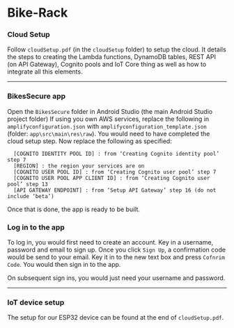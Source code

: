 # Bike-Rack

### Cloud Setup
Follow `cloudSetup.pdf` (in the `cloudSetup` folder) to setup the cloud. It details the steps to creating the Lambda functions, DynamoDB tables, REST API (on API Gateway), Cognito pools and IoT Core thing as well as how to integrate all this elements.

---

### BikesSecure app
Open the `BikesSecure` folder in Android Studio (the main Android Studio project folder)
If using you own AWS services, replace the following in `amplifyconfiguration.json` with `amplifyconfiguration_template.json` (folder: `app\src\main\res\raw`). You would need to have completed the cloud setup step.
Now replace the following as specified:
```
  [COGNITO IDENTITY POOL ID] : from ‘Creating Cognito identity pool’ step 7
  [REGION] : the region your services are on
  [COGNITO USER POOL ID] : from ‘Creating Cognito user pool’ step 7
  [COGNITO USER POOL APP CLIENT ID] : from ‘Creating Cognito user pool’ step 13
  [API GATEWAY ENDPOINT] : from ‘Setup API Gateway’ step 16 (do not include ‘beta’)
```
Once that is done, the app is ready to be built.

### Log in to the app
To log in, you would first need to create an account. Key in a username, password and email to sign up.
Once you click `Sign Up`, a confirmation code would be send to your email. Key it in to the new text box and press `Cofnrim Code`. You would then sign in to the app.

On subsequent sign ins, you would just need your username and password.

---

### IoT device setup
The setup for our ESP32 device can be found at the end of `cloudSetup.pdf`.
